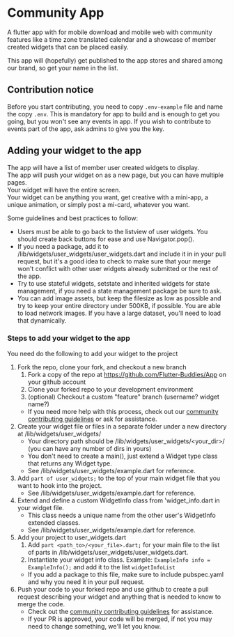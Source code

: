 # Community App
A flutter app with for mobile download and mobile web with community features like a time zone translated calendar and a showcase of member created widgets that can be placed easily.

This app will (hopefully) get published to the app stores and shared among our brand, so get your name in the list.

## Contribution notice

Before you start contributing, you need to copy `.env-example` file and name the copy `.env`. This is mandatory for app to build and is enough to get you going, but you won't see any events in app. If you wish to contribute to events part of the app, ask admins to give you the key.

## Adding your widget to the app
The app will have a list of member user created widgets to display.  
The app will push your widget on as a new page, but you can have multiple pages.  
Your widget will have the entire screen.  
Your widget can be anything you want, get creative with a mini-app, a unique animation, or simply post a mi-card, whatever you want.  

Some guidelines and best practices to follow:
- Users must be able to go back to the listview of user widgets. You should create back buttons for ease and use Navigator.pop().
- If you need a package, add it to /lib/widgets/user_widgets/user_widgets.dart and include it in in your pull request, but it's a good idea to check to make sure that your merge won't conflict with other user widgets already submitted or the rest of the app. 
- Try to use stateful widgets, setstate and inherited widgets for state management, if you need a state management package be sure to ask.
- You can add image assets, but keep the filesize as low as possible and try to keep your entire directory under 500KB, if possible. You are able to load network images. If you have a large dataset, you'll need to load that dynamically.

### Steps to add your widget to the app
You need do the following to add your widget to the project
1. Fork the repo, clone your fork, and checkout a new branch
   1. Fork a copy of the repo at https://github.com/Flutter-Buddies/App on your github account
   2. Clone your forked repo to your development environment 
   3. (optional) Checkout a custom "feature" branch (username? widget name?) 
   - If you need more help with this process, check out our [community contributing guidelines](https://github.com/Flutter-Buddies/README/blob/main/CONTRIBUTING.md) or ask for assistance.
2. Create your widget file or files in a separate folder under a new directory at /lib/widgets/user_widgets/ 
   - Your directory path should be /lib/widgets/user_widgets/<your_dir>/ (you can have any number of dirs in yours)
   - You don't need to create a main(), just extend a Widget type class that returns any Widget type.
   - See /lib/widgets/user_widgets/example.dart for reference.
3. Add `part of user_widgets;` to the top of your main widget file that you want to hook into the project. 
   - See /lib/widgets/user_widgets/example.dart for reference.
4. Extend and define a custom WidgetInfo class from 'widget_info.dart in your widget file.
   - This class needs a unique name from the other user's WidgetInfo extended classes. 
   - See /lib/widgets/user_widgets/example.dart for reference.
5. Add your project to user_widgets.dart 
   1. Add `part <path_to>/<your_file>.dart;` for your main file to the list of parts in /lib/widgets/user_widgets/user_widgets.dart.
   2. Instantiate your widget info class. Example: `ExampleInfo info = ExampleInfo();` and add it to the list `widgetInfoList`
   - If you add a package to this file, make sure to include pubspec.yaml and why you need it in your pull request.
6. Push your code to your forked repo and use github to create a pull request describing your widget and anything that is needed to know to merge the code.
   - Check out the [community contributing guidelines](https://github.com/Flutter-Buddies/README/blob/main/CONTRIBUTING.md) for assistance.
   - If your PR is approved, your code will be merged, if not you may need to change something, we'll let you know. 
